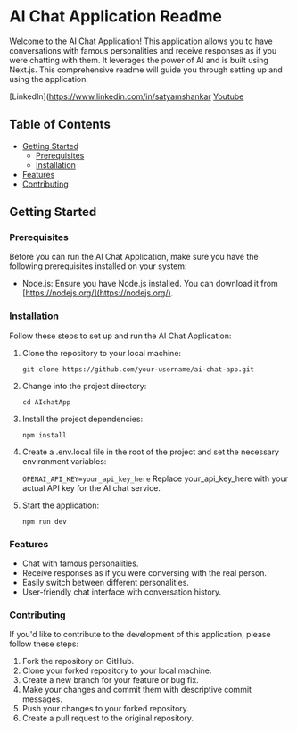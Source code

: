 # AI Chat Application Readme

Welcome to the AI Chat Application! This application allows you to have conversations with famous personalities and receive responses as if you were chatting with them. It leverages the power of AI and is built using Next.js. This comprehensive readme will guide you through setting up and using the application.

[LinkedIn](https://www.linkedin.com/in/satyamshankar
[Youtube](https://www.youtube.com/channel/UCUgFrqn0CxyzDovOKI6KxdA)

## Table of Contents
- [Getting Started](#getting-started)
  - [Prerequisites](#prerequisites)
  - [Installation](#installation)
- [Features](#features)
- [Contributing](#contributing)


## Getting Started

### Prerequisites

Before you can run the AI Chat Application, make sure you have the following prerequisites installed on your system:

- Node.js: Ensure you have Node.js installed. You can download it from [https://nodejs.org/](https://nodejs.org/).

### Installation

Follow these steps to set up and run the AI Chat Application:

1. Clone the repository to your local machine:

   ``` git clone https://github.com/your-username/ai-chat-app.git ```

2. Change into the project directory:

   ``` cd AIchatApp ```
3. Install the project dependencies:
   
   ``` npm install ```
   
4. Create a .env.local file in the root of the project and set the necessary environment variables:

   ``` OPENAI_API_KEY=your_api_key_here ```
Replace your_api_key_here with your actual API key for the AI chat service.

5. Start the application:

   ``` npm run dev ```

### Features
- Chat with famous personalities.
- Receive responses as if you were conversing with the real person.
- Easily switch between different personalities.
- User-friendly chat interface with conversation history.

### Contributing
If you'd like to contribute to the development of this application, please follow these steps:

1. Fork the repository on GitHub.
2. Clone your forked repository to your local machine.
3. Create a new branch for your feature or bug fix.
4. Make your changes and commit them with descriptive commit messages.
5. Push your changes to your forked repository.
6. Create a pull request to the original repository.


